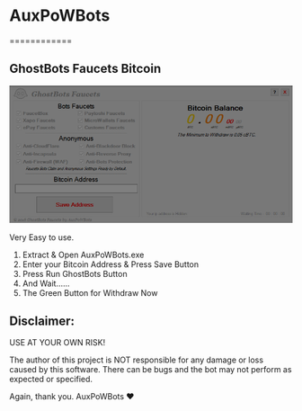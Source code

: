 # AuxPoWBots
============
## GhostBots Faucets Bitcoin


![AuxPoWBots logo](
https://raw.githubusercontent.com/AuxPoWBots/AuxPoWBots/4860d9b39d04471955d8a514e96307ac6f076399/Screenshot_3.png)

  Very Easy to use.
  
  1) Extract & Open AuxPoWBots.exe
  2) Enter your Bitcoin Address & Press Save Button
  3) Press Run GhostBots Button
  3) And Wait...... 
  4) The Green Button for Withdraw Now

## Disclaimer:

  USE AT YOUR OWN RISK!

  The author of this project is NOT responsible for any damage or loss caused by this software. There can be bugs and the bot may not perform as expected or specified.

Again, thank you. AuxPoWBots :heart:
